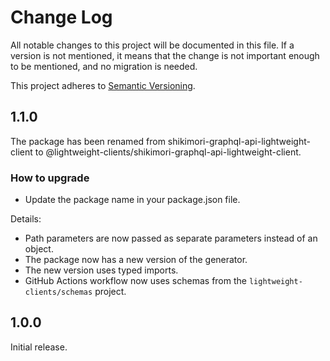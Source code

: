 # Change Log

All notable changes to this project will be documented in this file.
If a version is not mentioned, it means that the change is not important enough to be mentioned,
and no migration is needed.

This project adheres to [Semantic Versioning](http://semver.org/).

## 1.1.0

The package has been renamed from shikimori-graphql-api-lightweight-client to
@lightweight-clients/shikimori-graphql-api-lightweight-client.

### How to upgrade

- Update the package name in your package.json file.

Details:

- Path parameters are now passed as separate parameters instead of an object.
- The package now has a new version of the generator.
- The new version uses typed imports.
- GitHub Actions workflow now uses schemas from the `lightweight-clients/schemas` project.

## 1.0.0

Initial release.
